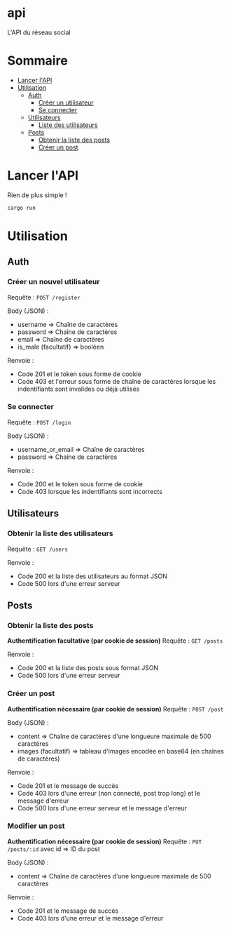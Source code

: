 # api
L'API du réseau social

# Sommaire
- [Lancer l'API](#lancer-lapi)
- [Utilisation](#utilisation)
    - [Auth](#auth)
        - [Créer un utilisateur](#créer-un-nouvel-utilisateur)
        - [Se connecter](#se-connecter)
    - [Utilisateurs](#utilisateurs)
        - [Liste des utilisateurs](#obtenir-la-liste-des-utilisateurs)
    - [Posts](#posts)
        - [Obtenir la liste des posts](#obtenir-la-liste-des-posts)
        - [Créer un post](#créer-un-post)
        
# Lancer l'API
Rien de plus simple !
```bash
cargo run
```

# Utilisation

## Auth
### Créer un nouvel utilisateur
Requête : `POST /register`

Body (JSON) :
- username => Chaîne de caractères
- password => Chaîne de caractères
- email => Chaîne de caractères
- is_male (facultatif) => booléen

Renvoie :
- Code 201 et le token sous forme de cookie
- Code 403 et l'erreur sous forme de chaîne de caractères lorsque les indentifiants sont invalides ou déjà utilisés

### Se connecter
Requête : `POST /login`

Body (JSON) :
- username_or_email => Chaîne de caractères
- password => Chaîne de caractères

Renvoie :
- Code 200 et le token sous forme de cookie
- Code 403 lorsque les indentifiants sont incorrects

## Utilisateurs
### Obtenir la liste des utilisateurs
Requête : `GET /users`

Renvoie :
- Code 200 et la liste des utilisateurs au format JSON
- Code 500 lors d'une erreur serveur

## Posts

### Obtenir la liste des posts
**Authentification facultative (par cookie de session)**
Requête : `GET /posts`

Renvoie :
- Code 200 et la liste des posts sous format JSON
- Code 500 lors d'une erreur serveur

### Créer un post
**Authentification nécessaire (par cookie de session)**
Requête : `POST /post`

Body (JSON) :
- content => Chaîne de caractères d'une longueure maximale de 500 caractères
- images (facultatif) => tableau d'images encodée en base64 (en chaînes de caractères)

Renvoie :
- Code 201 et le message de succès
- Code 403 lors d'une erreur (non connecté, post trop long) et le message d'erreur
- Code 500 lors d'une erreur serveur et le message d'erreur

### Modifier un post
**Authentification nécessaire (par cookie de session)**
Requête : `PUT /posts/:id` avec id => ID du post

Body (JSON) :
- content => Chaîne de caractères d'une longueure maximale de 500 caractères

Renvoie :
- Code 201 et le message de succès
- Code 403 lors d'une erreur et le message d'erreur